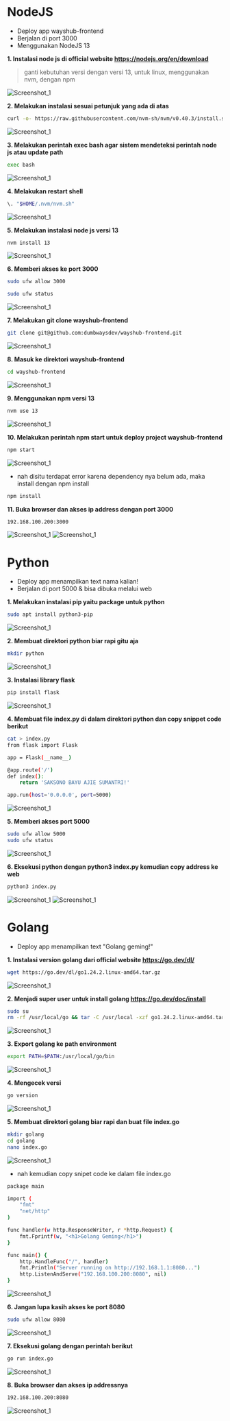 # NodeJS
- Deploy app wayshub-frontend
- Berjalan di port 3000
- Menggunakan NodeJS 13

**1. Instalasi node js di official website https://nodejs.org/en/download**
> ganti kebutuhan versi dengan versi 13, untuk linux, menggunakan nvm, dengan npm

![Screenshot_1](./images/Screenshot_25.png)

**2. Melakukan instalasi sesuai petunjuk yang ada di atas**
```bash
curl -o- https://raw.githubusercontent.com/nvm-sh/nvm/v0.40.3/install.sh | bash
```

![Screenshot_1](./images/Screenshot_1.png)

**3. Melakukan perintah exec bash agar sistem mendeteksi perintah node js atau update path**
```bash
exec bash
```

![Screenshot_1](./images/Screenshot_2.png)

**4. Melakukan restart shell**
```bash
\. "$HOME/.nvm/nvm.sh"
```

![Screenshot_1](./images/Screenshot_3.png)

**5. Melakukan instalasi node js versi 13**
```bash
nvm install 13
```

![Screenshot_1](./images/Screenshot_21.png)

**6. Memberi akses ke port 3000**
```bash
sudo ufw allow 3000
```
```bash
sudo ufw status
```

![Screenshot_1](./images/Screenshot_27.png)

**7. Melakukan git clone wayshub-frontend**
```bash
git clone git@github.com:dumbwaysdev/wayshub-frontend.git
```

![Screenshot_1](./images/Screenshot_35.png)

**8. Masuk ke direktori wayshub-frontend**
```bash
cd wayshub-frontend
```

![Screenshot_1](./images/Screenshot_36.png)

**9. Menggunakan npm versi 13**
```bash
nvm use 13
```

![Screenshot_1](./images/Screenshot_37.png)

**10. Melakukan perintah npm start untuk deploy project wayshub-frontend**
```bash
npm start
```

![Screenshot_1](./images/Screenshot_38.png)
* nah disitu terdapat error karena dependency nya belum ada, maka install dengan npm install

```bash
npm install
```

**11. Buka browser dan akses ip address dengan port 3000**
```bash
192.168.100.200:3000
```

![Screenshot_1](./images/Screenshot_39.png)
![Screenshot_1](./images/Screenshot_40.png)

# Python
- Deploy app menampilkan text nama kalian!
- Berjalan di port 5000 & bisa dibuka melalui web

**1. Melakukan instalasi pip yaitu package untuk python**
```bash
sudo apt install python3-pip
```
![Screenshot_1](./images/Screenshot_28.png)

**2. Membuat direktori python biar rapi gitu aja**
```bash
mkdir python
```
![Screenshot_1](./images/Screenshot_29.png)

**3. Instalasi library flask**
```bash
pip install flask
```
![Screenshot_1](./images/Screenshot_30.png)

**4. Membuat file index.py di dalam direktori python dan copy snippet code berikut**
```bash
cat > index.py
from flask import Flask

app = Flask(__name__)

@app.route('/')
def index():
    return 'SAKSONO BAYU AJIE SUMANTRI!'

app.run(host='0.0.0.0', port=5000)
```

![Screenshot_1](./images/Screenshot_31.png)

**5. Memberi akses port 5000**
```bash
sudo ufw allow 5000
sudo ufw status
```
![Screenshot_1](./images/Screenshot_32.png)

**6. Eksekusi python dengan python3 index.py kemudian copy address ke web**
```bash
python3 index.py
```
![Screenshot_1](./images/Screenshot_33.png)
![Screenshot_1](./images/Screenshot_34.png)

# Golang
- Deploy app menampilkan text "Golang geming!"

**1. Instalasi version golang dari official website https://go.dev/dl/**
```bash
wget https://go.dev/dl/go1.24.2.linux-amd64.tar.gz
```

![Screenshot_1](./images/Screenshot_41.png)

**2. Menjadi super user untuk install golang https://go.dev/doc/install**
```bash
sudo su
rm -rf /usr/local/go && tar -C /usr/local -xzf go1.24.2.linux-amd64.tar.gz
```

![Screenshot_1](./images/Screenshot_42.png)

**3. Export golang ke path environment**
```bash
export PATH=$PATH:/usr/local/go/bin
```

![Screenshot_1](./images/Screenshot_43.png)

**4. Mengecek versi**
```bash
go version
```

![Screenshot_1](./images/Screenshot_44.png)

**5. Membuat direktori golang biar rapi dan buat file index.go**
```bash
mkdir golang
cd golang
nano index.go
```

![Screenshot_1](./images/Screenshot_46.png)

* nah kemudian copy snipet code ke dalam file index.go
```bash
package main

import (
	"fmt"
	"net/http"
)

func handler(w http.ResponseWriter, r *http.Request) {
	fmt.Fprintf(w, "<h1>Golang Geming</h1>")
}

func main() {
	http.HandleFunc("/", handler)
	fmt.Println("Server running on http://192.168.1.1:8080...")
	http.ListenAndServe("192.168.100.200:8080", nil)
}
```

![Screenshot_1](./images/Screenshot_45.png)

**6. Jangan lupa kasih akses ke port 8080**
```bash
sudo ufw allow 8080
```

![Screenshot_1](./images/Screenshot_47.png)


**7. Eksekusi golang dengan perintah berikut**
```bash
go run index.go
```

![Screenshot_1](./images/Screenshot_49.png)

**8. Buka browser dan akses ip addressnya**
```bash
192.168.100.200:8080
```

![Screenshot_1](./images/Screenshot_48.png)


